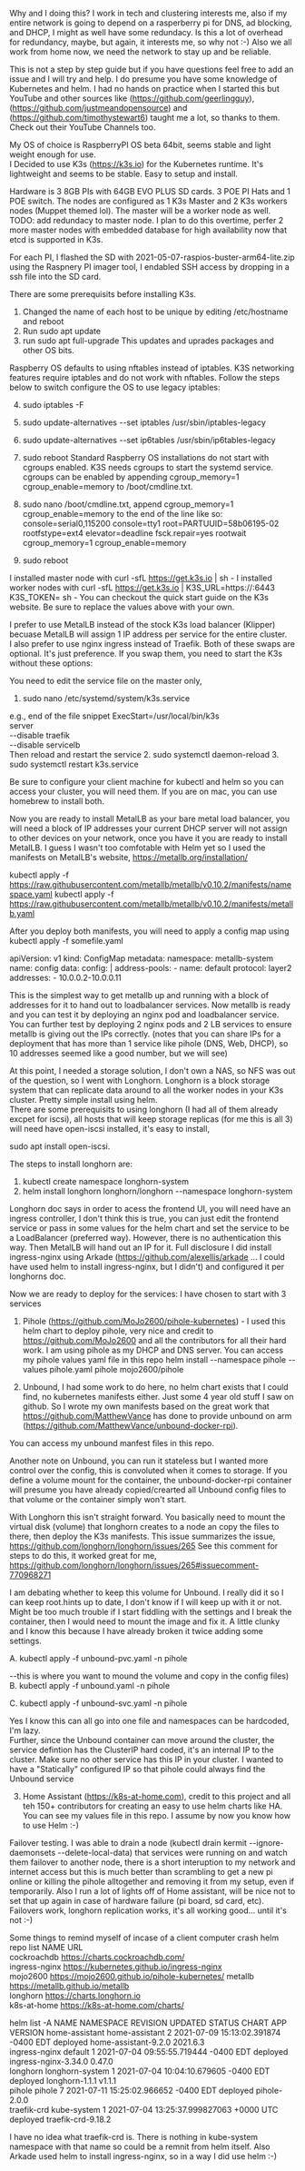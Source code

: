 Why and I doing this?  I work in tech and clustering interests me, also if my entire network is going to depend on a rasperberry pi for DNS, ad blocking, and DHCP, I might as well have some redundacy.
Is this a lot of overhead for redundancy, maybe, but again, it interests me, so why not :-) 
Also we all work from home now, we need the network to stay up and be reliable.

This is not a step by step guide but if you have questions feel free to add an issue and I will try and help.  I do presume you have some knowledge of Kubernetes and helm. 
I had no hands on practice when I started this but YouTube and other sources like (https://github.com/geerlingguy), (https://github.com/justmeandopensource) and (https://github.com/timothystewart6) taught me a lot, so thanks to them.  Check out their YouTube Channels too.

My OS of choice is RaspberryPI OS beta 64bit, seems stable and light weight enough for use.  
I Decided to use K3s (https://k3s.io) for the Kubernetes runtime.  It's lightweight and seems to be stable.  Easy to setup and install.

Hardware is 3 8GB PIs with 64GB EVO PLUS SD cards.  3 POE PI Hats and 1 POE switch.  The nodes are configured as 1 K3s Master and 2 K3s workers nodes (Muppet themed lol).  The master will be a worker node as well.  
TODO: add redundacy to master node.  I plan to do this overtime, perfer 2 more master nodes with embedded database for high availability now that etcd is supported in K3s.

For each PI, I flashed the SD with 2021-05-07-raspios-buster-arm64-lite.zip using the Raspnery PI imager tool, I endabled SSH access by dropping in a ssh file into the SD card.

There are some prerequisits before installing K3s.  
1.  Changed the name of each host to be unique by editing /etc/hostname and reboot
2.  Run sudo apt update
3.  run sudo apt full-upgrade
This updates and uprades packages and other OS bits.

Raspberry OS defaults to using nftables instead of iptables. K3S networking features require iptables and do not work with nftables. Follow the steps below to switch configure the OS to use legacy iptables:

4.  sudo iptables -F

5.  sudo update-alternatives --set iptables /usr/sbin/iptables-legacy

6.  sudo update-alternatives --set ip6tables /usr/sbin/ip6tables-legacy

7.  sudo reboot
Standard Raspberry OS installations do not start with cgroups enabled. K3S needs cgroups to start the systemd service. cgroups can be enabled by appending cgroup_memory=1 cgroup_enable=memory to /boot/cmdline.txt.

8. sudo nano /boot/cmdline.txt, append cgroup_memory=1 cgroup_enable=memory to the end of the line like so:
console=serial0,115200 console=tty1 root=PARTUUID=58b06195-02 rootfstype=ext4 elevator=deadline fsck.repair=yes rootwait cgroup_memory=1 cgroup_enable=memory

9. sudo reboot

I installed master node with curl -sfL https://get.k3s.io | sh -
I installed worker nodes with curl -sfL https://get.k3s.io | K3S_URL=https://<myserver>:6443 K3S_TOKEN=<mynodetoken> sh -
You can checkout the quick start guide on the K3s website.  Be sure to replace the values above with your own.  

I prefer to use MetalLB instead of the stock K3s load balancer (Klipper) becuase MetalLB will assign 1 IP address per service for the entire cluster.  
I also prefer to use nginx ingress instead of Traefik.  Both of these swaps are optional.  It's just preference.  If you swap them, you need to start the K3s without these options:

You need to edit the service file on the master only, 
1. sudo nano /etc/systemd/system/k3s.service

e.g., end of the file snippet
 ExecStart=/usr/local/bin/k3s \
    server \
    --disable traefik \
    --disable servicelb \
Then reload and restart the service
2. sudo systemctl daemon-reload
3. sudo systemctl restart k3s.service

Be sure to configure your client machine for kubectl and helm so you can access your cluster, you will need them.  If you are on mac, you can use homebrew to install both.

Now you are ready to install MetalLB as your bare metal load balancer, you will need a block of IP addresses your current DHCP server will not assign to other devices on your network, once you have it you are ready to install MetalLB.
I guess I wasn't too comfotable with Helm yet so I used the manifests on MetalLB's website, https://metallb.org/installation/ 

kubectl apply -f https://raw.githubusercontent.com/metallb/metallb/v0.10.2/manifests/namespace.yaml
kubectl apply -f https://raw.githubusercontent.com/metallb/metallb/v0.10.2/manifests/metallb.yaml

After you deploy both manifests, you will need to apply a config map using kubectl apply -f somefile.yaml

apiVersion: v1
kind: ConfigMap
metadata:
  namespace: metallb-system
  name: config
data:
  config: |
    address-pools:
    - name: default
      protocol: layer2
      addresses:
      - 10.0.0.2-10.0.0.11

This is the simplest way to get metallb up and running with a block of addresses for it to hand out to loadbalancer services.  Now metallb is ready and you can test it by deploying an nginx pod and loadbalancer service.
You can further test by deploying 2 nginx pods and 2 LB services to ensure metallb is giving out the IPs correctly. (notes that you can share IPs for a deployment that has more than 1 service like pihole (DNS, Web, DHCP), so 10 addresses seemed like a good number, but we will see)

At this point, I needed a storage solution, I don't own a NAS, so NFS was out of the question, so I went with Longhorn.  Longhorn is a  block storage system that can replicate data around to all the worker nodes in your K3s cluster.  Pretty simple install using helm.  
There are some prerequisits to using longhorn (I had all of them already excpet for iscsi), all hosts that will keep storage replicas (for me this is all 3) will need have open-iscsi installed, it's easy to install, 

sudo apt install open-iscsi.  

The steps to install longhorn are:
1. kubectl create namespace longhorn-system
2. helm install longhorn longhorn/longhorn --namespace longhorn-system

Longhorn doc says in order to acess the frontend UI, you will need have an ingress controller, I don't think this is true, you can just edit the frontend service or pass in some values for the helm chart and set the service to be a LoadBalancer (preferred way).  However, there is no authentication this way.  Then MetalLB will hand out an IP for it.  Full disclosure I did install ingress-nginx using Arkade (https://github.com/alexellis/arkade ... I could have used helm to install ingress-nginx, but I didn't) and configured it per longhorns doc. 

Now we are ready to deploy for the services: I have chosen to start with 3 services
1. Pihole (https://github.com/MoJo2600/pihole-kubernetes) - I used this helm chart to deploy pihole, very nice and credit to https://github.com/MoJo2600 and all the contributors for all their hard work.  I am using pihole as my DHCP and DNS server.  You can access my pihole values yaml file in this repo
helm install --namespace pihole --values pihole.yaml pihole mojo2600/pihole

2. Unbound, I had some work to do here, no helm chart exists that I could find, no kubernetes manifests either.  Just some 4 year old stuff I saw on github.  So I wrote my own manifests based on the great work that https://github.com/MatthewVance has done to provide unbound on arm (https://github.com/MatthewVance/unbound-docker-rpi).  

You can access my unbound manfest files in this repo.  

Another note on Unbound, you can run it stateless but I wanted more control over the config, this is convoluted when it comes to storage.  If you define a volume mount for the container, the unbound-docker-rpi container will presume you have already copied/crearted all Unbound config files to that volume or the container simply won't start.  

With Longhorn this isn't straight forward.  You basically need to mount the virtual disk (volume) that longhorn creates to a node an copy the files to there, then deploy the K3s manifests.  This issue summarizes the issue, https://github.com/longhorn/longhorn/issues/265
See this comment for steps to do this, it worked great for me, https://github.com/longhorn/longhorn/issues/265#issuecomment-770968271

I am debating whether to keep this volume for Unbound.  I really did it so I can keep root.hints up to date, I don't know if I will keep up with it or not.  Might be too much trouble if I start fiddling with the settings and I break the container, then I would need to mount the image and fix it.  A little clunky and I know this because I have already broken it twice adding some settings.

A. kubectl apply -f unbound-pvc.yaml -n pihole

--this is where you want to mound the volume and copy in the config files)
B. kubectl apply -f unbound.yaml -n pihole

C. kubectl apply -f unbound-svc.yaml -n pihole


Yes I know this can all go into one file and namespaces can be hardcoded, I'm lazy.  
Further, since the Unbound container can move around the cluster, the service defintion has the ClusterIP hard coded, it's an internal IP to the cluster.  Make sure no other service has this IP in your cluster.  I wanted to have a "Statically" configured IP so that pihole could always find the Unbound service

3. Home Assistant (https://k8s-at-home.com), credit to this project and all teh 150+ contributors for creating an easy to use helm charts like HA.  You can see my values file in this repo.
I assume by now you know how to use Helm :-)

Failover testing.  I was able to drain a node (kubectl drain kermit --ignore-daemonsets --delete-local-data) that services were running on and watch them failover to another node, there is a short interuption to my network and internet access but this is much better than scrambling to get a new pi online or killing the pihole alltogether and removing it from my setup, even if temporarily.  Also I run a lot of lights off of Home assistant, will be nice not to set that up again in case of hardware failure (pi board, sd card, etc).  Failovers work, longhorn replication works, it's all working good... until it's not :-)

Some things to remind myself of incase of a client computer crash
helm repo list
NAME         	URL                                          
cockroachdb  	https://charts.cockroachdb.com/              
ingress-nginx	https://kubernetes.github.io/ingress-nginx   
mojo2600     	https://mojo2600.github.io/pihole-kubernetes/
metallb      	https://metallb.github.io/metallb            
longhorn     	https://charts.longhorn.io                   
k8s-at-home  	https://k8s-at-home.com/charts/       

helm list -A
NAME          	NAMESPACE      	REVISION	UPDATED                                	STATUS  	CHART               	APP VERSION
home-assistant	home-assistant 	2       	2021-07-09 15:13:02.391874 -0400 EDT   	deployed	home-assistant-9.2.0	2021.6.3   
ingress-nginx 	default        	1       	2021-07-04 09:55:55.719444 -0400 EDT   	deployed	ingress-nginx-3.34.0	0.47.0     
longhorn      	longhorn-system	1       	2021-07-04 10:04:10.679605 -0400 EDT   	deployed	longhorn-1.1.1      	v1.1.1     
pihole        	pihole         	7       	2021-07-11 15:25:02.966652 -0400 EDT   	deployed	pihole-2.0.0        	           
traefik-crd   	kube-system    	1       	2021-07-04 13:25:37.999827063 +0000 UTC	deployed	traefik-crd-9.18.2  	           

I have no idea what traefik-crd is.  There is nothing in kube-system namespace with that name so could be a remnit from helm itself.  Also Arkade used helm to install ingress-nginx, so in a way I did use helm :-)
